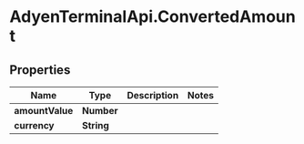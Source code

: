 # AdyenTerminalApi.ConvertedAmount

## Properties

Name | Type | Description | Notes
------------ | ------------- | ------------- | -------------
**amountValue** | **Number** |  | 
**currency** | **String** |  | 


